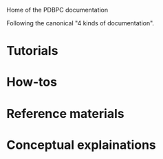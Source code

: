Home of the PDBPC documentation

Following the canonical "4 kinds of documentation".

# Tutorials

# How-tos

# Reference materials

# Conceptual explainations
